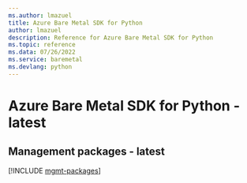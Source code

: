 ```yaml
---
ms.author: lmazuel
title: Azure Bare Metal SDK for Python
author: lmazuel
description: Reference for Azure Bare Metal SDK for Python
ms.topic: reference
ms.data: 07/26/2022
ms.service: baremetal
ms.devlang: python
---
```

# Azure Bare Metal SDK for Python - latest

## Management packages - latest
[!INCLUDE [mgmt-packages](bare-metal-mgmt-index.md)]